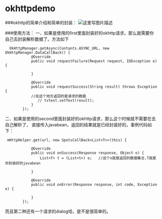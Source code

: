 ﻿# okhttpdemo
###okhttp的简单介绍和简单的封装：
![这里写图片描述](http://img.blog.csdn.net/20160125132235675)

###使用方法：
一、如果是使用的first里面封装好的okhttp请求，那么就需要你自己去封装解析数据了。方法如下
```
  OkHttpManager.getAsync(Contants.ASYNC_URL, new OkHttpManager.DataCallBack() {
            @Override
            public void requestFailure(Request request, IOException e) {

            }

            @Override
            public void requestSuccess(String result) throws Exception {
            //在这个地方返回的是请求的数据
               // tvtext.setText(result);
            }
        });
```

二、如果是使用的second里面封装好的okhttp请求，那么这个时候就不需要在去自己解析了，
直接传入javabean，返回的结果就是已经封装好的，事例代码如下：
```
 mHttpHelper.get(url, new SpotsCallBack<List<T>>(this) {

            @Override
            public void onSuccess(Response response, Object o) {
                List<T> t = (List<t>) o;   //这个o就是返回的数据集合,T就是你封装好的javabean
                
            }

            @Override
            public void onError(Response response, int code, Exception e) {

            }
        });
```
而且第二种还有一个请求的dialog哈，是不是很简单的。